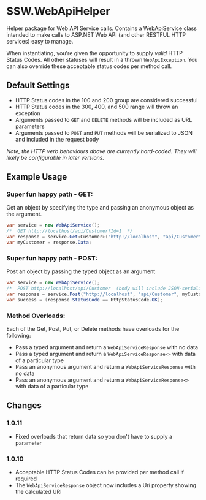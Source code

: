 SSW.WebApiHelper
================

Helper package for Web API Service calls. Contains a WebApiService class intended to make calls to ASP.NET Web API
(and other RESTFUL HTTP services) easy to manage.

When instantiating, you're given the opportunity to supply *valid* HTTP Status Codes. All other statuses will result in a thrown `WebApiException`.
You can also override these acceptable status codes per method call.

Default Settings
----------------
* HTTP Status codes in the 100 and 200 group are considered successful
* HTTP Status codes in the 300, 400, and 500 range will throw an exception
* Arguments passed to `GET` and `DELETE` methods will be included as URL parameters
* Arguments passed to `POST` and `PUT` methods will be serialized to JSON and included in the request body

*Note, the HTTP verb behaviours above are currently hard-coded. They will likely be configurable in later versions.*

Example Usage
-------------

### Super fun happy path - GET:
Get an object by specifying the type and passing an anonymous object as the argument.
```C#
var service = new WebApiService();
/*  GET http://localhost/api/Customer?Id=1  */
var response = service.Get<Customer>("http://localhost", "api/Customer", new { Id = 1 });
var myCustomer = response.Data;
```

### Super fun happy path - POST:
Post an object by passing the typed object as an argument
```C#
var service = new WebApiService();
/*  POST http://localhost/api/Customer  (body will include JSON-serialized myCustomer object)  */
var response = service.Post("http://localhost", "api/Customer", myCustomer);
var success = (response.StatusCode == HttpStatusCode.OK);
```

### Method Overloads:
Each of the Get, Post, Put, or Delete methods have overloads for the following:
* Pass a typed argument and return a `WebApiServiceResponse` with no data
* Pass a typed argument and return a `WebApiServiceResponse<>` with data of a particular type
* Pass an anonymous argument and return a `WebApiServiceResponse` with no data
* Pass an anonymous argument and return a `WebApiServiceResponse<>` with data of a particular type

Changes
-------
### 1.0.11
* Fixed overloads that return data so you don't have to supply a parameter

### 1.0.10
* Acceptable HTTP Status Codes can be provided per method call if required
* The `WebApiServiceResponse` object now includes a Uri property showing the calculated URI